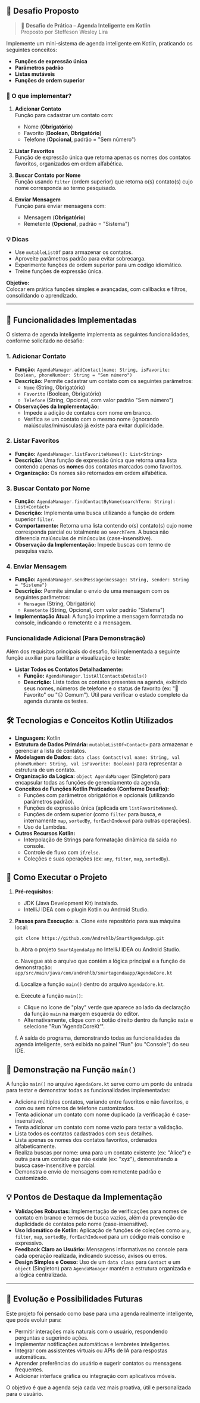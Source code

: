 ## 🎯 Desafio Proposto

> 🚀 **Desafio de Prática – Agenda Inteligente em Kotlin**  
> Proposto por Steffeson Wesley Lira

Implemente um mini-sistema de agenda inteligente em Kotlin, praticando os seguintes conceitos:

- **Funções de expressão única**
- **Parâmetros padrão**
- **Listas mutáveis**
- **Funções de ordem superior**

### 📌 O que implementar?

1. **Adicionar Contato**  
   Função para cadastrar um contato com:
    - Nome (**Obrigatório**)
    - Favorito (**Boolean, Obrigatório**)
    - Telefone (**Opcional**, padrão = "Sem número")

2. **Listar Favoritos**  
   Função de expressão única que retorna apenas os nomes dos contatos favoritos, organizados em ordem alfabética.

3. **Buscar Contato por Nome**  
   Função usando `filter` (ordem superior) que retorna o(s) contato(s) cujo nome corresponda ao termo pesquisado.

4. **Enviar Mensagem**  
   Função para enviar mensagens com:
    - Mensagem (**Obrigatório**)
    - Remetente (**Opcional**, padrão = "Sistema")

### 💡 Dicas

- Use `mutableListOf` para armazenar os contatos.
- Aproveite parâmetros padrão para evitar sobrecarga.
- Experimente funções de ordem superior para um código idiomático.
- Treine funções de expressão única.

**Objetivo:**  
Colocar em prática funções simples e avançadas, com callbacks e filtros, consolidando o aprendizado.

---

## 📌 Funcionalidades Implementadas

O sistema de agenda inteligente implementa as seguintes funcionalidades, conforme solicitado no desafio:

### 1. Adicionar Contato
-   **Função:** `AgendaManager.addContact(name: String, isFavorite: Boolean, phoneNumber: String = "Sem número")`
-   **Descrição:** Permite cadastrar um contato com os seguintes parâmetros:
    -   `Nome` (String, Obrigatório)
    -   `Favorito` (Boolean, Obrigatório)
    -   `Telefone` (String, Opcional, com valor padrão "Sem número")
-   **Observações da Implementação:**
    -   Impede a adição de contatos com nome em branco.
    -   Verifica se um contato com o mesmo nome (ignorando maiúsculas/minúsculas) já existe para evitar duplicidade.

### 2. Listar Favoritos
-   **Função:** `AgendaManager.listFavoriteNames(): List<String>`
-   **Descrição:** Uma função de expressão única que retorna uma lista contendo apenas os **nomes** dos contatos marcados como favoritos.
-   **Organização:** Os nomes são retornados em ordem alfabética.

### 3. Buscar Contato por Nome
-   **Função:** `AgendaManager.findContactByName(searchTerm: String): List<Contact>`
-   **Descrição:** Implementa uma busca utilizando a função de ordem superior `filter`.
-   **Comportamento:** Retorna uma lista contendo o(s) contato(s) cujo nome corresponda parcial ou totalmente ao `searchTerm`. A busca não diferencia maiúsculas de minúsculas (case-insensitive).
-   **Observação da Implementação:** Impede buscas com termo de pesquisa vazio.

### 4. Enviar Mensagem
-   **Função:** `AgendaManager.sendMessage(message: String, sender: String = "Sistema")`
-   **Descrição:** Permite simular o envio de uma mensagem com os seguintes parâmetros:
    -   `Mensagem` (String, Obrigatório)
    -   `Remetente` (String, Opcional, com valor padrão "Sistema")
-   **Implementação Atual:** A função imprime a mensagem formatada no console, indicando o remetente e a mensagem.

### Funcionalidade Adicional (Para Demonstração)
Além dos requisitos principais do desafio, foi implementada a seguinte função auxiliar para facilitar a visualização e teste:

-   **Listar Todos os Contatos Detalhadamente:**
    -   **Função:** `AgendaManager.listAllContactsDetails()`
    -   **Descrição:** Lista todos os contatos presentes na agenda, exibindo seus nomes, números de telefone e o status de favorito (ex: "🌟 Favorito" ou "😐 Comum"). Útil para verificar o estado completo da agenda durante os testes.

## 🛠️ Tecnologias e Conceitos Kotlin Utilizados

-   **Linguagem:** Kotlin
-   **Estrutura de Dados Primária:** `mutableListOf<Contact>` para armazenar e gerenciar a lista de contatos.
-   **Modelagem de Dados:** `data class Contact(val name: String, val phoneNumber: String, val isFavorite: Boolean)` para representar a estrutura de um contato.
-   **Organização da Lógica:** `object AgendaManager` (Singleton) para encapsular todas as funções de gerenciamento da agenda.
-   **Conceitos de Funções Kotlin Praticados (Conforme Desafio):**
    -   Funções com parâmetros obrigatórios e opcionais (utilizando parâmetros padrão).
    -   Funções de expressão única (aplicada em `listFavoriteNames`).
    -   Funções de ordem superior (como `filter` para busca, e internamente `map`, `sortedBy`, `forEachIndexed` para outras operações).
    -   Uso de Lambdas.
-   **Outros Recursos Kotlin:**
    -   Interpolação de Strings para formatação dinâmica da saída no console.
    -   Controle de fluxo com `if/else`.
    -   Coleções e suas operações (ex: `any`, `filter`, `map`, `sortedBy`).

## 🚀 Como Executar o Projeto

1.  **Pré-requisitos:**
    *   JDK (Java Development Kit) instalado.
    *   IntelliJ IDEA com o plugin Kotlin ou Android Studio.

2.  **Passos para Execução:**
    a. Clone este repositório para sua máquina local:

    ```
    git clone https://github.com/Andrehlb/SmartAgendaApp.git
    ```

    b. Abra o projeto `SmartAgendaApp` no IntelliJ IDEA ou Android Studio.

    c. Navegue até o arquivo que contém a lógica principal e a função de demonstração:
    `app/src/main/java/com/andrehlb/smartagendaapp/AgendaCore.kt`

    d. Localize a função `main()` dentro do arquivo `AgendaCore.kt`.

    e. Execute a função `main()`:
    - Clique no ícone de "play" verde que aparece ao lado da declaração da função `main` na margem esquerda do editor.
    - Alternativamente, clique com o botão direito dentro da função `main` e selecione "Run 'AgendaCoreKt'".

    f. A saída do programa, demonstrando todas as funcionalidades da agenda inteligente, será exibida no painel "Run" (ou "Console") do seu IDE.

## 🧪 Demonstração na Função `main()`

A função `main()` no arquivo `AgendaCore.kt` serve como um ponto de entrada para testar e demonstrar todas as funcionalidades implementadas:
- Adiciona múltiplos contatos, variando entre favoritos e não favoritos, e com ou sem números de telefone customizados.
- Tenta adicionar um contato com nome duplicado (a verificação é case-insensitive).
- Tenta adicionar um contato com nome vazio para testar a validação.
- Lista todos os contatos cadastrados com seus detalhes.
- Lista apenas os nomes dos contatos favoritos, ordenados alfabeticamente.
- Realiza buscas por nome: uma para um contato existente (ex: "Alice") e outra para um contato que não existe (ex: "xyz"), demonstrando a busca case-insensitive e parcial.
- Demonstra o envio de mensagens com remetente padrão e customizado.

## 💡 Pontos de Destaque da Implementação

-   **Validações Robustas:** Implementação de verificações para nomes de contato em branco e termos de busca vazios, além da prevenção de duplicidade de contatos pelo nome (case-insensitive).
-   **Uso Idiomático de Kotlin:** Aplicação de funções de coleções como `any`, `filter`, `map`, `sortedBy`, `forEachIndexed` para um código mais conciso e expressivo.
-   **Feedback Claro ao Usuário:** Mensagens informativas no console para cada operação realizada, indicando sucesso, avisos ou erros.
-   **Design Simples e Coeso:** Uso de um `data class` para `Contact` e um `object` (Singleton) para `AgendaManager` mantém a estrutura organizada e a lógica centralizada.

---

## 🔮 Evolução e Possibilidades Futuras

Este projeto foi pensado como base para uma agenda realmente inteligente, que pode evoluir para:

- Permitir interações mais naturais com o usuário, respondendo perguntas e sugerindo ações.
- Implementar notificações automáticas e lembretes inteligentes.
- Integrar com assistentes virtuais ou APIs de IA para respostas automáticas.
- Aprender preferências do usuário e sugerir contatos ou mensagens frequentes.
- Adicionar interface gráfica ou integração com aplicativos móveis.

O objetivo é que a agenda seja cada vez mais proativa, útil e personalizada para o usuário.
